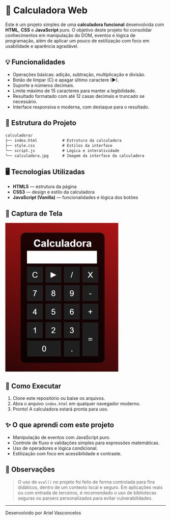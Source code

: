 # 🧮 Calculadora Web

Este é um projeto simples de uma **calculadora funcional** desenvolvida com **HTML**, **CSS** e **JavaScript** puro. O objetivo deste projeto foi consolidar conhecimentos em manipulação do DOM, eventos e lógica de programação, além de aplicar um pouco de estilização com foco em usabilidade e aparência agradável.

## 💡 Funcionalidades

- Operações básicas: adição, subtração, multiplicação e divisão.
- Botão de limpar (C) e apagar último caractere (►).
- Suporte a números decimais.
- Limite máximo de 15 caracteres para manter a legibilidade.
- Resultado formatado com até 12 casas decimais e truncado se necessário.
- Interface responsiva e moderna, com destaque para o resultado.

## 📁 Estrutura do Projeto
```plaintext
calculadora/
├── index.html           # Estrutura da calculadora
├── style.css            # Estilos da interface
└── script.js            # Lógica e interatividade
└── calculadora.jpg      # Imagem da interface da calculadora
```

## 🖥️ Tecnologias Utilizadas

- **HTML5** — estrutura da página
- **CSS3** — design e estilo da calculadora
- **JavaScript (Vanilla)** — funcionalidades e lógica dos botões

## 📸 Captura de Tela

![Calculadora Web](calculadora.jpg)  


## 🚀 Como Executar

1. Clone este repositório ou baixe os arquivos.
2. Abra o arquivo `index.html` em qualquer navegador moderno.
3. Pronto! A calculadora estará pronta para uso.

## ✨ O que aprendi com este projeto

- Manipulação de eventos com JavaScript puro.
- Controle de fluxo e validações simples para expressões matemáticas.
- Uso de operadores e lógica condicional.
- Estilização com foco em acessibilidade e contraste.

## 📌 Observações

> O uso de `eval()` no projeto foi feito de forma controlada para fins didáticos, dentro de um contexto local e seguro. Em aplicações reais ou com entrada de terceiros, é recomendado o uso de bibliotecas seguras ou parsers personalizados para evitar vulnerabilidades.

---

Desenvolvido por Ariel Vasconcelos
